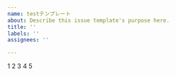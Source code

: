 ```yaml
---
name: testテンプレート
about: Describe this issue template's purpose here.
title: ''
labels: ''
assignees: ''

---
```


1
2
3
4
5
